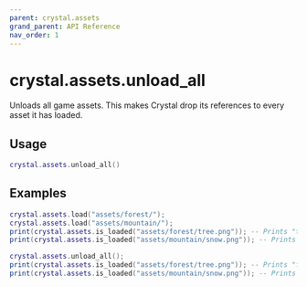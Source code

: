 ```yaml
---
parent: crystal.assets
grand_parent: API Reference
nav_order: 1
---
```


# crystal.assets.unload_all

Unloads all game assets. This makes Crystal drop its references to every asset it has loaded.

## Usage

```lua
crystal.assets.unload_all()
```

## Examples

```lua
crystal.assets.load("assets/forest/");
crystal.assets.load("assets/mountain/");
print(crystal.assets.is_loaded("assets/forest/tree.png")); -- Prints "true"
print(crystal.assets.is_loaded("assets/mountain/snow.png")); -- Prints "true"

crystal.assets.unload_all();
print(crystal.assets.is_loaded("assets/forest/tree.png")); -- Prints "false"
print(crystal.assets.is_loaded("assets/mountain/snow.png")); -- Prints "false"
```
